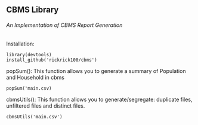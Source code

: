 ## CBMS Library
###### An Implementation of CBMS Report Generation

Installation:
```
library(devtools)
install_github('rickrick100/cbms')
```

popSum(): This function allows you to generate a summary of Population and Household in cbms
```
popSum('main.csv)
```
cbmsUtils(): This function allows you to generate/segregate: duplicate files, unfiltered files and distinct files.
```
cbmsUtils('main.csv')
```
